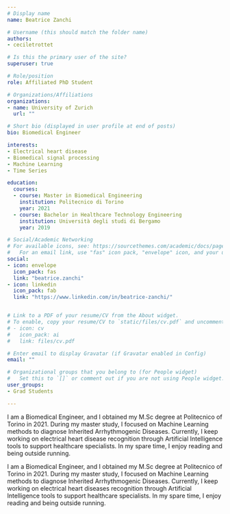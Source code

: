 ```yaml
---
# Display name
name: Beatrice Zanchi

# Username (this should match the folder name)
authors:
- ceciletrottet

# Is this the primary user of the site?
superuser: true

# Role/position
role: Affiliated PhD Student

# Organizations/Affiliations
organizations:
- name: University of Zurich
  url: ""

# Short bio (displayed in user profile at end of posts)
bio: Biomedical Engineer

interests:
- Electrical heart disease
- Biomedical signal processing
- Machine Learning
- Time Series

education:
  courses:
  - course: Master in Biomedical Engineering
    institution: Politecnico di Torino
    year: 2021
  - course: Bachelor in Healthcare Technology Engineering
    institution: Università degli studi di Bergamo
    year: 2019

# Social/Academic Networking
# For available icons, see: https://sourcethemes.com/academic/docs/page-builder/#icons
#   For an email link, use "fas" icon pack, "envelope" icon, and your uzh email up to before the '@'.
social:
- icon: envelope
  icon_pack: fas
  link: "beatrice.zanchi"
- icon: linkedin
  icon_pack: fab
  link: "https://www.linkedin.com/in/beatrice-zanchi/"


# Link to a PDF of your resume/CV from the About widget.
# To enable, copy your resume/CV to `static/files/cv.pdf` and uncomment the lines below.
# - icon: cv
#   icon_pack: ai
#   link: files/cv.pdf

# Enter email to display Gravatar (if Gravatar enabled in Config)
email: ""

# Organizational groups that you belong to (for People widget)
#   Set this to `[]` or comment out if you are not using People widget.
user_groups:
- Grad Students

---
```

  
I am a Biomedical Engineer, and I obtained my M.Sc degree at Politecnico of Torino in 2021. During my master study, I focused on Machine Learning methods to diagnose Inherited Arrhythmogenic Diseases. Currently, I keep working on electrical heart disease recognition through Artificial Intelligence tools to support healthcare specialists. In my spare time, I enjoy reading and being outside running. 

I am a Biomedical Engineer, and I obtained my M.Sc degree at Politecnico of Torino in 2021. During my master study, I focused on Machine Learning methods to diagnose Inherited Arrhythmogenic Diseases. Currently, I keep working on electrical heart diseases recognition through Artificial Intelligence tools to support healthcare specialists. In my spare time, I enjoy reading and being outside running.

